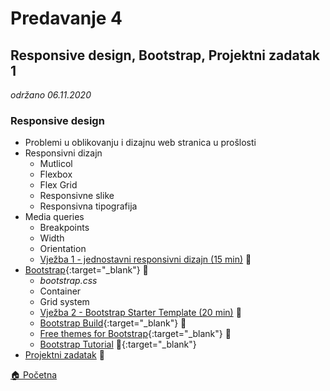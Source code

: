 # Predavanje 4
## Responsive design, Bootstrap, Projektni zadatak 1
_održano 06.11.2020_

### Responsive design
* Problemi u oblikovanju i dizajnu web stranica u prošlosti
* Responsivni dizajn
    * Mutlicol
    * Flexbox
    * Flex Grid
    * Responsivne slike
    * Responsivna tipografija
* Media queries
    * Breakpoints
    * Width
    * Orientation
    * [Vježba 1 - jednostavni responsivni dizajn (15 min)](./vjezba1/) 🧪
* [Bootstrap](https://getbootstrap.com/){:target="_blank"} 🔗
    * _bootstrap.css_
    * Container
    * Grid system
    * [Vježba 2 - Bootstrap Starter Template (20 min)](./vjezba2/) 🧪
    * [Bootstrap Build](https://bootstrap.build/){:target="_blank"} 🔗
    * [Free themes for Bootstrap](https://bootswatch.com/){:target="_blank"} 🔗
    * [Bootstrap Tutorial](https://www.w3schools.com/bootstrap4/default.asp) 🔗{:target="_blank"}
* [Projektni zadatak](./projektnizadatak/) 🧭


[🏠 Početna](../.)